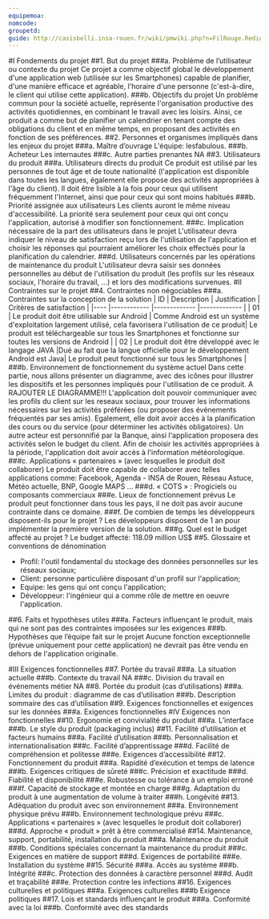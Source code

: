 ```yaml
---
equipemoa: 
nomcode: 
groupetd: 
guide: http://casisbelli.insa-rouen.fr/wiki/pmwiki.php?n=FilRouge.RedigerCdc
---
```


#I	Fondements du projet
##1. But du projet
###a. Problème de l’utilisateur ou contexte du projet 
Ce projet a comme objectif global le développement d'une application web (utilisée sur les Smartphones) capable de planifier, d'une  manière efficace et agréable, l'horaire d'une personne (c'est-à-dire, le client qui utilise cette application).
###b. Objectifs du projet
Un problème commun pour la société actuelle, représente l'organisation productive des activités quotidiennes, en  combinant le travail avec les loisirs. Ainsi, ce produit a comme but de planifier un calendrier en tenant compte des obligations du client et en même temps, en proposant des activités en fonction de ses préférences.
##2. Personnes et organismes impliqués dans les enjeux du projet 
###a. Maître d’ouvrage
L'équipe: lesfabulous.
###b. Acheteur
Les internautes
###c. Autre parties prenantes
NA
##3. Utilisateurs du produit
###a.	Utilisateurs directs du produit
Ce produit est utilisé par les personnes de tout âge et de toute nationalité (l'application est disponible dans toutes les langues, également elle propose des activités appropriées à l'âge du client). Il doit être lisible à la fois pour ceux qui utilisent fréquemment l'Internet, ainsi que pour ceux qui sont moins habitués
###b. Priorité assignée aux utilisateurs
Les clients auront le même niveau d'accessibilité. La priorité sera seulement pour ceux qui ont conçu l'application, autorisé à modifier son fonctionnement.
###c. Implication nécessaire de la part des utilisateurs dans le projet
L'utilisateur devra indiquer le niveau de satisfaction reçu lors de l'utilisation de l'application et choisir les réponses qui pourraient améliorer les choix effectués pour la planification du calendrier.
###d. Utilisateurs concernés par les opérations de maintenance du produit
L'utilisateur devra saisir ses données personnelles au début de l'utilisation du produit (les profils sur les réseaux sociaux, l'horaire du travail, ...) et lors des modifications survenues.
#II	Contraintes sur le projet 
##4. Contraintes non négociables
###a. Contraintes sur la conception de la solution
| ID 	| Description 	| Justification 	| Critères de satisfaction 	|
|----	|------------	|-------------	|-------------	|
|  01  	|   Le produit doit être utilisable sur Android	| Comme Android est un système d'exploitation largement utilisé, cela favorisera l'utilisation de ce produit|   Le produit est téléchargeable sur tous les Smartphones et fonctionne sur toutes les versions de Android     	|
|  02  	|   Le produit doit être développé avec le langage JAVA 	|Dué au fait que la langue officielle pour le développement Android est Java|   Le produit peut fonctionné sur tous les Smartphones |
###b. Environnement de fonctionnement du système actuel
Dans cette partie, nous allons présenter un diagramme, avec des icônes pour  illustrer les dispositifs et les personnes   impliqués pour l'utilisation de ce produit. 
A RAJOUTER LE DIAGRAMME!!!
L'application doit pouvoir communiquer avec les profils du client sur les reseaux sociaux, pour trouver les informations nécessaires sur les activités préférées (ou proposer des événements fréquentés par ses amis). Egalement, elle doit avoir accès à la planification des cours ou du service (pour déterminer les activités obligatoires). Un autre acteur est personnifié par la Banque, ainsi l'application proposera des activités selon le budget du client. Afin de choisir les activités appropriées à la période, l'application doit avoir accès à l'information météorologique.
###c. Applications « partenaires » (avec lesquelles le produit doit collaborer)
Le produit doit être capable de collaborer avec telles applications comme: Facebook, Agenda - INSA de Rouen, Réseau Astuce, Météo actuelle, BNP, Google MAPS ...
###d. « COTS » : Progiciels ou composants commerciaux
###e. Lieux de fonctionnement prévus
Le produit peut fonctionner dans tous les pays, il ne doit pas avoir aucune contrainte dans ce domaine.
###f. De combien de temps les développeurs disposent-ils pour le projet ?
Les développeurs disposent de 1 an pour implémenter la première version de la solution. 
###g. Quel est le budget affecté au projet ?
Le budget affecté: 118.09  million US$ 
##5. Glossaire et conventions de dénomination
- Profil: l'outil fondamental du stockage des données personnelles sur les réseaux sociaux;
- Client: personne particulière disposant d'un profil sur l'application;
- Equipe: les gens qui ont conçu l'application;
- Développeur: l'ingénieur qui a comme rôle de mettre en oeuvre l'application.

##6. Faits et hypothèses utiles
###a. Facteurs influençant le produit, mais qui ne sont pas des contraintes imposées sur les exigences
###b. Hypothèses que l’équipe fait sur le projet
Aucune fonction exceptionnelle (prévue uniquement pour cette application) ne devrait pas être vendu en dehors de l'application originalle. 

#III	Exigences fonctionnelles
##7. Portée du travail
###a. La situation actuelle
###b. Contexte du travail
NA
###c. Division du travail en événements métier
NA
##8. Portée du produit (cas d’utilisations)
###a. Limites du produit : diagramme de cas d’utilisation
###b. Description sommaire des cas d’utilisation
##9. Exigences fonctionnelles et exigences sur les données
###a. Exigences fonctionnelles
#IV	Exigences non fonctionnelles
##10. Ergonomie et convivialité du produit
###a. L’interface
###b. Le style du produit (packaging inclus)
##11. Facilité d’utilisation et facteurs humains 
###a. Facilité d’utilisation
###b. Personnalisation et internationalisation
###c. Facilité d’apprentissage
###d. Facilité de compréhension et politesse
###e. Exigences d’accessibilité
##12. Fonctionnement du produit
###a. Rapidité d’exécution et temps de latence
###b. Exigences critiques de sûreté
###c. Précision et exactitude
###d. Fiabilité et disponibilité
###e. Robustesse ou tolérance à un emploi erroné
###f. Capacité de stockage et montée en charge
###g. Adaptation du produit à une augmentation de volume à traiter
###h. Longévité
##13. Adéquation du produit avec son environnement
###a. Environnement physique prévu
###b. Environnement technologique prévu
###c. Applications « partenaires » (avec lesquelles le produit doit collaborer) 
###d. Approche « produit » prêt à être commercialisé
##14. Maintenance, support, portabilité, installation du produit
###a. Maintenance du produit 
###b. Conditions spéciales concernant la maintenance du produit
###c. Exigences en matière de support
###d. Exigences de portabilité
###e. Installation du système
##15. Sécurité
###a. Accès au système
###b. Intégrité
###c. Protection des données à caractère personnel
###d. Audit et traçabilité
###e. Protection contre les infections
##16. Exigences culturelles et politiques 
###a. Exigences culturelles
###b Exigence politiques
##17. Lois et standards influençant le produit
###a. Conformité avec la loi
###b. Conformité avec des standards
